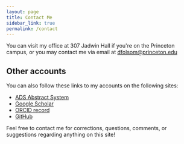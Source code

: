```yaml
---
layout: page
title: Contact Me
sidebar_link: true
permalink: /contact
---
```


You can visit my office at 307 Jadwin Hall if you're on the Princeton campus, or you may contact me via email at <a href='mailto:dfolsom@princeton.edu'>dfolsom@princeton.edu</a>


## Other accounts
You can also follow these links to my accounts on the following sites:
 * [ADS Abstract System](https://ui.adsabs.harvard.edu/search/q=orcid%3A0000-0002-1544-1381&sort=date+desc)
 * [Google Scholar](https://scholar.google.com/citations?user=ukPpar4AAAAJ)
 * [ORCID record](https://orcid.org/0000-0002-1544-1381)
 * [GitHub](https://github.com/folsomde)

<div class = "message">Feel free to contact me for corrections, questions, comments, or suggestions regarding anything on this site!</div>
